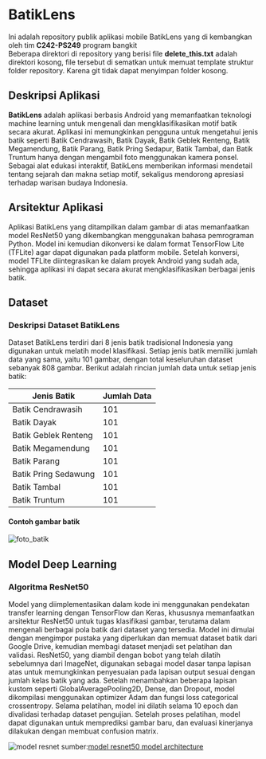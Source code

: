 # BatikLens

Ini adalah repository publik aplikasi mobile BatikLens yang di kembangkan oleh tim **C242-PS249** program bangkit<br>
Beberapa direktori di repository yang berisi file **delete_this.txt** adalah direktori kosong, file tersebut di sematkan untuk memuat template struktur folder repository. Karena git tidak dapat menyimpan folder kosong. 


## Deskripsi Aplikasi
**BatikLens** adalah aplikasi berbasis Android yang memanfaatkan teknologi machine learning untuk mengenali dan mengklasifikasikan motif batik secara akurat. Aplikasi ini memungkinkan pengguna untuk mengetahui jenis batik seperti Batik Cendrawasih, Batik Dayak, Batik Geblek Renteng, Batik Megamendung, Batik Parang, Batik Pring Sedapur, Batik Tambal, dan Batik Truntum hanya dengan mengambil foto menggunakan kamera ponsel. Sebagai alat edukasi interaktif, BatikLens memberikan informasi mendetail tentang sejarah dan makna setiap motif, sekaligus mendorong apresiasi terhadap warisan budaya Indonesia.


## Arsitektur Aplikasi
Aplikasi BatikLens yang ditampilkan dalam gambar di atas memanfaatkan model ResNet50 yang dikembangkan menggunakan bahasa pemrograman Python. Model ini kemudian dikonversi ke dalam format TensorFlow Lite (TFLite) agar dapat digunakan pada platform mobile. Setelah konversi, model TFLite diintegrasikan ke dalam proyek Android yang sudah ada, sehingga aplikasi ini dapat secara akurat mengklasifikasikan berbagai jenis batik.


## Dataset
### Deskripsi Dataset BatikLens
Dataset BatikLens terdiri dari 8 jenis batik tradisional Indonesia yang digunakan untuk melatih model klasifikasi. Setiap jenis batik memiliki jumlah data yang sama, yaitu 101 gambar, dengan total keseluruhan dataset sebanyak 808 gambar. Berikut adalah rincian jumlah data untuk setiap jenis batik:

<table>
  <thead>
    <tr>
      <th>Jenis Batik</th>
      <th>Jumlah Data</th>
    </tr>
  </thead>
  <tbody>
    <tr>
      <td>Batik Cendrawasih</td>
      <td>101</td>
    </tr>
    <tr>
      <td>Batik Dayak</td>
      <td>101</td>
    </tr>
    <tr>
      <td>Batik Geblek Renteng</td>
      <td>101</td>
    </tr>
    <tr>
      <td>Batik Megamendung</td>
      <td>101</td>
    </tr>
    <tr>
      <td>Batik Parang</td>
      <td>101</td>
    </tr>
    <tr>
      <td>Batik Pring Sedawung</td>
      <td>101</td>
    </tr>
    <tr>
      <td>Batik Tambal</td>
      <td>101</td>
    </tr>
    <tr>
      <td>Batik Truntum</td>
      <td>101</td>
    </tr>
  </tbody>
</table>

#### Contoh gambar batik
![foto_batik](https://github.com/user-attachments/assets/c5018323-86ec-4590-b048-cd36cd083f2d)

## Model Deep Learning
### Algoritma ResNet50
Model yang diimplementasikan dalam kode ini menggunakan pendekatan transfer learning dengan TensorFlow dan Keras, khususnya memanfaatkan arsitektur ResNet50 untuk tugas klasifikasi gambar, terutama dalam mengenali berbagai pola batik dari dataset yang tersedia. Model ini dimulai dengan mengimpor pustaka yang diperlukan dan memuat dataset batik dari Google Drive, kemudian membagi dataset menjadi set pelatihan dan validasi. ResNet50, yang diambil dengan bobot yang telah dilatih sebelumnya dari ImageNet, digunakan sebagai model dasar tanpa lapisan atas untuk memungkinkan penyesuaian pada lapisan output sesuai dengan jumlah kelas batik yang ada. Setelah menambahkan beberapa lapisan kustom seperti GlobalAveragePooling2D, Dense, dan Dropout, model dikompilasi menggunakan optimizer Adam dan fungsi loss categorical crossentropy. Selama pelatihan, model ini dilatih selama 10 epoch dan divalidasi terhadap dataset pengujian. Setelah proses pelatihan, model dapat digunakan untuk memprediksi gambar baru, dan evaluasi kinerjanya dilakukan dengan membuat confusion matrix.

![model resnet](https://github.com/user-attachments/assets/58e4859f-e52f-4551-a7ab-0e76f28addbb)
sumber:[model resnet50 model architecture](https://commons.wikimedia.org/wiki/File:ResNet50.png)



